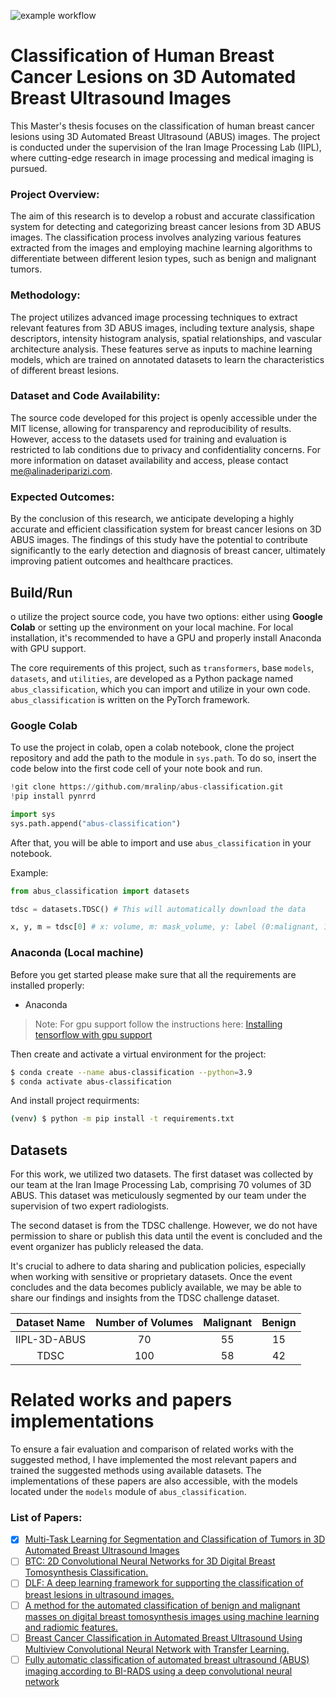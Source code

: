 ![example workflow](https://github.com/mralinp/abus-classification/actions/workflows/pages/pages-build-deployment/badge.svg)

# Classification of Human Breast Cancer Lesions on 3D Automated Breast Ultrasound Images

This Master's thesis focuses on the classification of human breast cancer lesions using 3D Automated Breast Ultrasound (ABUS) images. The project is conducted under the supervision of the Iran Image Processing Lab (IIPL), where cutting-edge research in image processing and medical imaging is pursued.

### Project Overview:
The aim of this research is to develop a robust and accurate classification system for detecting and categorizing breast cancer lesions from 3D ABUS images. The classification process involves analyzing various features extracted from the images and employing machine learning algorithms to differentiate between different lesion types, such as benign and malignant tumors.

### Methodology:
The project utilizes advanced image processing techniques to extract relevant features from 3D ABUS images, including texture analysis, shape descriptors, intensity histogram analysis, spatial relationships, and vascular architecture analysis. These features serve as inputs to machine learning models, which are trained on annotated datasets to learn the characteristics of different breast lesions.

### Dataset and Code Availability:
The source code developed for this project is openly accessible under the MIT license, allowing for transparency and reproducibility of results. However, access to the datasets used for training and evaluation is restricted to lab conditions due to privacy and confidentiality concerns. For more information on dataset availability and access, please contact me@alinaderiparizi.com.

### Expected Outcomes:
By the conclusion of this research, we anticipate developing a highly accurate and efficient classification system for breast cancer lesions on 3D ABUS images. The findings of this study have the potential to contribute significantly to the early detection and diagnosis of breast cancer, ultimately improving patient outcomes and healthcare practices.

## Build/Run

o utilize the project source code, you have two options: either using **Google Colab** or setting up the environment on your local machine. For local installation, it's recommended to have a GPU and properly install Anaconda with GPU support.

The core requirements of this project, such as `transformers`, base `models`, `datasets`, and `utilities`, are developed as a Python package named `abus_classification`, which you can import and utilize in your own code. `abus_classification` is written on the PyTorch framework.

### Google Colab
To use the project in colab, open a colab notebook, clone the project repository and add the path to the module in `sys.path`. To do so, insert the code below into the first code cell of your note book and run.

```python
!git clone https://github.com/mralinp/abus-classification.git
!pip install pynrrd

import sys
sys.path.append("abus-classification")
```
After that, you will be able to import and use `abus_classification` in your notebook.

Example:
```python
from abus_classification import datasets

tdsc = datasets.TDSC() # This will automatically download the data

x, y, m = tdsc[0] # x: volume, m: mask_volume, y: label (0:malignant, 1:benign)
```

### Anaconda (Local machine)

Before you get started please make sure that all the requirements are installed properly:

- Anaconda

> Note: For gpu support follow the instructions here: [Installing tensorflow with gpu support](https://www.tensorflow.org/install/pip)

Then create and activate a virtual environment for the project:

```bash
$ conda create --name abus-classification --python=3.9
$ conda activate abus-classification
```

And install project requirments:
```bash
(venv) $ python -m pip install -t requirements.txt 
```

## Datasets
For this work, we utilized two datasets. The first dataset was collected by our team at the Iran Image Processing Lab, comprising 70 volumes of 3D ABUS. This dataset was meticulously segmented by our team under the supervision of two expert radiologists.

The second dataset is from the TDSC challenge. However, we do not have permission to share or publish this data until the event is concluded and the event organizer has publicly released the data.

It's crucial to adhere to data sharing and publication policies, especially when working with sensitive or proprietary datasets. Once the event concludes and the data becomes publicly available, we may be able to share our findings and insights from the TDSC challenge dataset.

| Dataset Name | Number of Volumes | Malignant | Benign |
|:------------:|:-----------------:|:---------:|:------:|
| IIPL-3D-ABUS |        70         |    55     |   15   |
|     TDSC     |        100        |    58     |   42   |  

# Related works and papers implementations

To ensure a fair evaluation and comparison of related works with the suggested method, I have implemented the most relevant papers and trained the suggested methods using available datasets. The implementations of these papers are also accessible, with the models located under the `models` module of `abus_classification`.

### List of Papers:
- [x] [Multi-Task Learning for Segmentation and Classification of Tumors in 3D Automated Breast Ultrasound Images](https://drive.google.com/file/d/1ONcpYI0-VXYNkmmtPxh-CVP1bsN-UgM3/view)
- [ ] [BTC: 2D Convolutional Neural Networks for 3D Digital Breast Tomosynthesis Classification.](https://arxiv.org/pdf/2002.12314.pdf)
- [ ] [DLF: A deep learning framework for supporting the classification of breast lesions in ultrasound images.](https://pubmed.ncbi.nlm.nih.gov/28753132/)
- [ ] [A method for the automated classification of benign and malignant masses on digital breast tomosynthesis images using machine learning and radiomic features.](https://pubmed.ncbi.nlm.nih.gov/31686300/)
- [ ] [Breast Cancer Classification in Automated Breast Ultrasound Using Multiview Convolutional Neural Network with Transfer Learning.](https://pubmed.ncbi.nlm.nih.gov/32059918/)
- [ ] [Fully automatic classification of automated breast ultrasound (ABUS) imaging according to BI-RADS using a deep convolutional neural network](https://pubmed.ncbi.nlm.nih.gov/35147776/)

